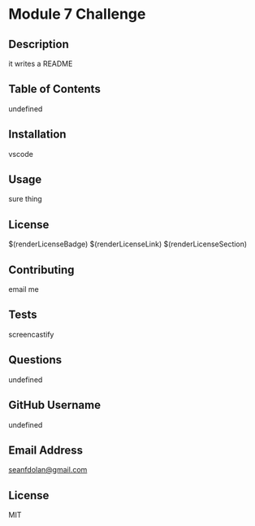 # Module 7 Challenge
  ## Description
  it writes a README
  ## Table of Contents
  undefined
  ## Installation
  vscode
  ## Usage
  sure thing
  ## License
  $(renderLicenseBadge)
  $(renderLicenseLink)
  $(renderLicenseSection)
  ## Contributing
  email me
  ## Tests
  screencastify
  ## Questions
  undefined
  ## GitHub Username
  undefined
  ## Email Address
  seanfdolan@gmail.com
  ## License
  MIT
